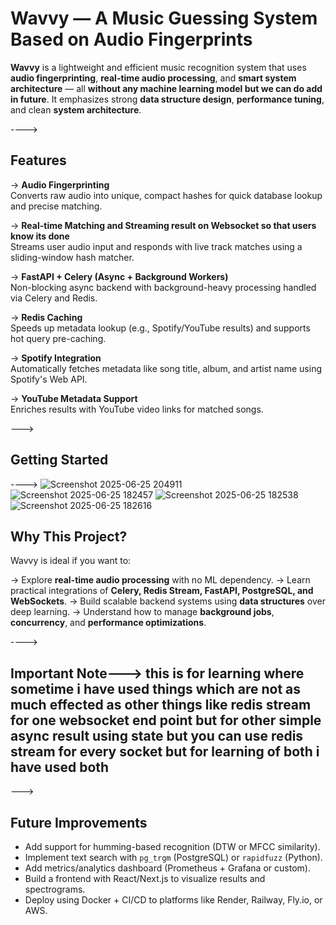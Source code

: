 # Wavvy — A Music Guessing System Based on Audio Fingerprints

**Wavvy** is a lightweight and efficient music recognition system that uses **audio fingerprinting**, **real-time audio processing**, and **smart system architecture** — all **without any machine learning model but we can do add in future**. It emphasizes strong **data structure design**, **performance tuning**, and clean **system architecture**.

---->

##  Features

->  **Audio Fingerprinting**  
  Converts raw audio into unique, compact hashes for quick database lookup and precise matching.

->  **Real-time Matching and Streaming result on Websocket so that users know its done**  
  Streams user audio input and responds with live track matches using a sliding-window hash matcher.

->  **FastAPI + Celery (Async + Background Workers)**  
  Non-blocking async backend with background-heavy processing handled via Celery and Redis.

-> **Redis Caching**  
  Speeds up metadata lookup (e.g., Spotify/YouTube results) and supports hot query pre-caching.

-> **Spotify Integration**  
  Automatically fetches metadata like song title, album, and artist name using Spotify's Web API.

-> **YouTube Metadata Support**  
  Enriches results with YouTube video links for matched songs.

--->  
##  Getting Started

---->
![Screenshot 2025-06-25 204911](https://github.com/user-attachments/assets/8e8dcba3-dc25-4e2a-bc42-828f5a7b2b41)
![Screenshot 2025-06-25 182457](https://github.com/user-attachments/assets/2b8013b9-24bb-43f6-8dfa-9165437bd635)
![Screenshot 2025-06-25 182538](https://github.com/user-attachments/assets/2084750b-e451-4889-aa16-6979eae012bb)
![Screenshot 2025-06-25 182616](https://github.com/user-attachments/assets/37f1d868-0412-462e-8c96-383848c4341c)


## Why This Project?

Wavvy is ideal if you want to:

-> Explore **real-time audio processing** with no ML dependency.
-> Learn practical integrations of **Celery, Redis Stream, FastAPI, PostgreSQL, and WebSockets**.
-> Build scalable backend systems using **data structures** over deep learning.
-> Understand how to manage **background jobs**, **concurrency**, and **performance optimizations**.

---->
## Important Note---> this is for learning where sometime i have used things which are not as much effected as other things like redis stream for one websocket end point but for other simple async result using state but you can use redis stream for every socket but for learning of both i have used both

--->

## Future Improvements

-  Add support for humming-based recognition (DTW or MFCC similarity).
-  Implement text search with `pg_trgm` (PostgreSQL) or `rapidfuzz` (Python).
-  Add metrics/analytics dashboard (Prometheus + Grafana or custom).
-  Build a frontend with React/Next.js to visualize results and spectrograms.
-  Deploy using Docker + CI/CD to platforms like Render, Railway, Fly.io, or AWS.



